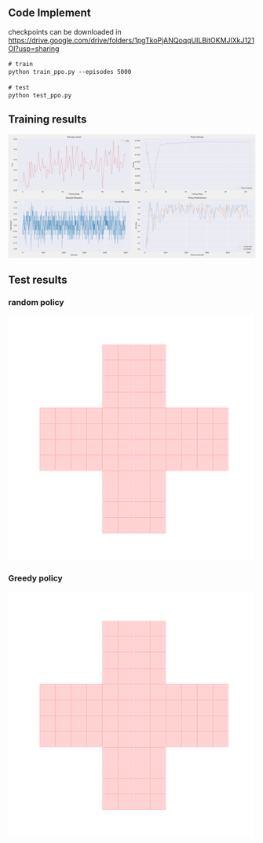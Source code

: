 ## Code Implement

checkpoints can be downloaded in https://drive.google.com/drive/folders/1pgTkoPjANQoqqUILBitOKMJlXkJ121Ol?usp=sharing
```
# train
python train_ppo.py --episodes 5000

# test
python test_ppo.py
```

## Training results

<img src="./output/ppo_training_metrics.png" alt="ppo_training_metrics" style="zoom: 50%;" />

## Test results

### random policy

<img src="./output/vs_random.gif" alt="test" style="zoom:50%;" />



### Greedy policy

<img src="./output/vs_greedy.gif" alt="test" style="zoom:50%;" />